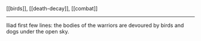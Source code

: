 [[birds]], [[death-decay]], [[combat]]

---

Iliad first few lines: the bodies of the warriors are devoured by birds and dogs under the open sky.